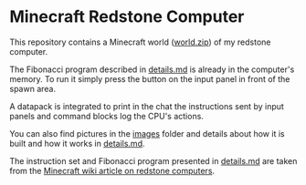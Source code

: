# Minecraft Redstone Computer

This repository contains a Minecraft world ([world.zip](world.zip)) of my redstone computer.

The Fibonacci program described in [details.md](details.md) is already in the computer's memory. To run it simply press the button on the input panel in front of the spawn area.

A datapack is integrated to print in the chat the instructions sent by input panels and command blocks log the CPU's actions.

You can also find pictures in the [images](images) folder and details about how it is built and how it works in [details.md](details.md).

The instruction set and Fibonacci program presented in [details.md](details.md) are taken from the [Minecraft wiki article on redstone computers](https://minecraft.fandom.com/wiki/Tutorials/Redstone_computers).